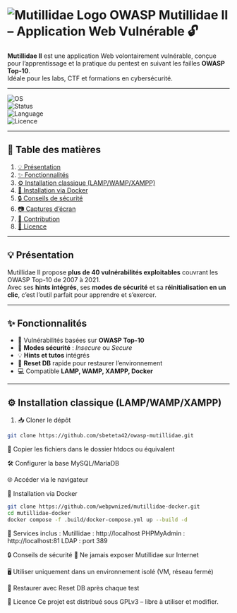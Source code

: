 # ![Mutillidae Logo](https://owasp.org/assets/images/logo.png) OWASP Mutillidae II – Application Web Vulnérable 🔓

**Mutillidae II** est une application Web volontairement vulnérable, conçue pour l’apprentissage et la pratique du pentest en suivant les failles **OWASP Top-10**.  
Idéale pour les labs, CTF et formations en cybersécurité.

---

![OS](https://img.shields.io/badge/OS-Linux%20|%20Windows-blue)  
![Status](https://img.shields.io/badge/Status-Lab%20Ready-success)  
![Language](https://img.shields.io/badge/Language-PHP%20%7C%20JavaScript-lightgrey)  
![Licence](https://img.shields.io/badge/License-GPLv3-orange)

---

## 📑 Table des matières
1. [💡 Présentation](#-présentation)  
2. [✨ Fonctionnalités](#-fonctionnalités)  
3. [⚙️ Installation classique (LAMP/WAMP/XAMPP)](#️-installation-classique-lampwampxampp)  
4. [🐳 Installation via Docker](#-installation-via-docker)  
5. [🔒 Conseils de sécurité](#-conseils-de-sécurité)  
6. [📷 Captures d’écran](#-captures-décran)  
7. [🤝 Contribution](#-contribution)  
8. [📜 Licence](#-licence)  

---

## 💡 Présentation
Mutillidae II propose **plus de 40 vulnérabilités exploitables** couvrant les OWASP Top-10 de 2007 à 2021.  
Avec ses **hints intégrés**, ses **modes de sécurité** et sa **réinitialisation en un clic**, c’est l’outil parfait pour apprendre et s’exercer.

---

## ✨ Fonctionnalités
- 📌 Vulnérabilités basées sur **OWASP Top-10**  
- 🔄 **Modes sécurité** : *Insecure* ou *Secure*  
- 💡 **Hints et tutos** intégrés  
- 🔁 **Reset DB** rapide pour restaurer l’environnement  
- 💻 Compatible **LAMP, WAMP, XAMPP, Docker**

---

## ⚙️ Installation classique (LAMP/WAMP/XAMPP)
1. 📥 Cloner le dépôt  
```bash
git clone https://github.com/sbeteta42/owasp-mutillidae.git
```
📂 Copier les fichiers dans le dossier htdocs ou équivalent

🛠 Configurer la base MySQL/MariaDB

🌐 Accéder via le navigateur


🐳 Installation via Docker
```bash
git clone https://github.com/webpwnized/mutillidae-docker.git
cd mutillidae-docker
docker compose -f .build/docker-compose.yml up --build -d
```
📍 Services inclus :
Mutillidae : http://localhost
PHPMyAdmin : http://localhost:81
LDAP : port 389

🔒 Conseils de sécurité
🚫 Ne jamais exposer Mutillidae sur Internet

🖥 Utiliser uniquement dans un environnement isolé (VM, réseau fermé)

🔄 Restaurer avec Reset DB après chaque test

📜 Licence
Ce projet est distribué sous GPLv3 – libre à utiliser et modifier.

